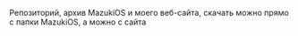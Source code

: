 Репозиторий, архив MazukiOS и моего веб-сайта, скачать можно прямо с папки MazukiOS, а можно с сайта
